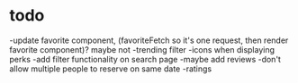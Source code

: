 # todo

-update favorite component, (favoriteFetch so it's one request, then render favorite component)? maybe not
-trending filter
-icons when displaying perks
-add filter functionality on search page
-maybe add reviews
-don't allow multiple people to reserve on same date
-ratings
